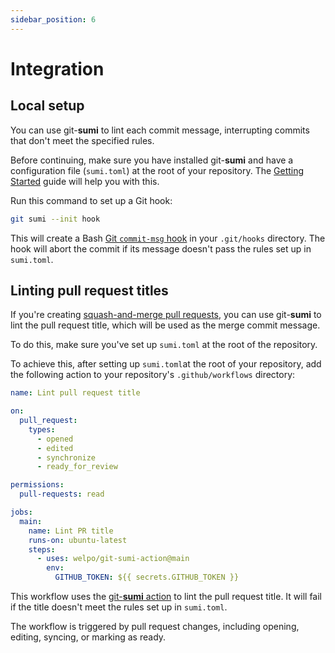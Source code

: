 ```yaml
---
sidebar_position: 6
---
```


# Integration

## Local setup

You can use git-**sumi** to lint each commit message, interrupting commits that don't meet the specified rules.

Before continuing, make sure you have installed git-**sumi** and have a configuration file (`sumi.toml`) at the root of your repository. The [Getting Started](/docs) guide will help you with this.

Run this command to set up a Git hook:

```bash
git sumi --init hook
```

This will create a Bash [Git `commit-msg` hook](https://git-scm.com/book/en/v2/Customizing-Git-Git-Hooks#_committing_workflow_hooks) in your `.git/hooks` directory. The hook will abort the commit if its message doesn't pass the rules set up in `sumi.toml`.

## Linting pull request titles

If you're creating [squash-and-merge pull requests](https://docs.github.com/en/repositories/configuring-branches-and-merges-in-your-repository/configuring-pull-request-merges/configuring-commit-squashing-for-pull-requests), you can use git-**sumi** to lint the pull request title, which will be used as the merge commit message.

To do this, make sure you've set up `sumi.toml` at the root of the repository.

To achieve this, after setting up `sumi.toml`at the root of your repository, add the following action to your repository's `.github/workflows` directory:

```yaml title=".github/workflows/git-sumi.yaml"
name: Lint pull request title

on:
  pull_request:
    types:
      - opened
      - edited
      - synchronize
      - ready_for_review

permissions:
  pull-requests: read

jobs:
  main:
    name: Lint PR title
    runs-on: ubuntu-latest
    steps:
      - uses: welpo/git-sumi-action@main
        env:
          GITHUB_TOKEN: ${{ secrets.GITHUB_TOKEN }}
```

This workflow uses the [git-**sumi** action](https://github.com/welpo/git-sumi-action) to lint the pull request title. It will fail if the title doesn't meet the rules set up in `sumi.toml`.

The workflow is triggered by pull request changes, including opening, editing, syncing, or marking as ready.
